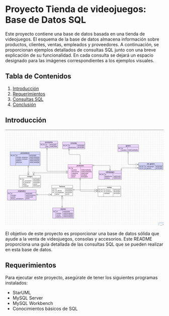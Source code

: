 # Proyecto Tienda de videojuegos: Base de Datos SQL

Este proyecto contiene una base de datos basada en una tienda de videojuegos. El esquema de la base de datos almacena información sobre productos, clientes, ventas, empleados y proveedores. A continuación, se proporcionan ejemplos detallados de consultas SQL junto con una breve explicación de su funcionalidad. En cada consulta se dejará un espacio designado para las imágenes correspondientes a los ejemplos visuales.

## Tabla de Contenidos

1. [Introducción](#introducción)
2. [Requerimientos](#requerimientos)
3. [Consultas SQL](#consultas-sql)
4. [Conclusión](#conclusión)


## Introducción

<img src="img1.png">


El objetivo de este proyecto es proporcionar una base de datos sólida que ayude a la venta de videojuegos, consolas y accesorios. Este README proporciona una guía detallada de las consultas SQL que se pueden realizar en esta base de datos.

## Requerimientos

Para ejecutar este proyecto, asegúrate de tener los siguientes programas instalados:

- StarUML
- MySQL Server
- MySQL Workbench
- Conocimientos básicos de SQL
